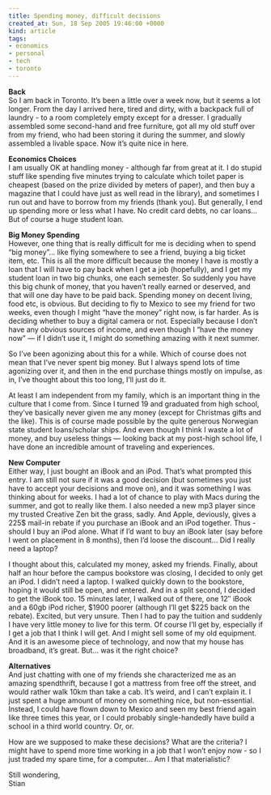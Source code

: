 ```yaml
---
title: Spending money, difficult decisions
created_at: Sun, 18 Sep 2005 19:46:00 +0000
kind: article
tags:
- economics
- personal
- tech
- toronto
---
```


**Back**\
 So I am back in Toronto. It’s been a little over a week now, but it
seems a lot longer. From the day I arrived here, tired and dirty, with a
backpack full of laundry - to a room completely empty except for a
dresser. I gradually assembled some second-hand and free furniture, got
all my old stuff over from my friend, who had been storing it during the
summer, and slowly assembled a livable space. Now it’s quite nice in
here.

**Economics Choices**\
 I am usually OK at handling money - although far from great at it. I do
stupid stuff like spending five minutes trying to calculate which toilet
paper is cheapest (based on the prize divided by meters of paper), and
then buy a magazine that I could have just as well read in the library),
and sometimes I run out and have to borrow from my friends (thank you).
But generally, I end up spending more or less what I have. No credit
card debts, no car loans… But of course a huge student loan.

**Big Money Spending**\
 However, one thing that is really difficult for me is deciding when to
spend “big money”… like flying somewhere to see a friend, buying a big
ticket item, etc. This is all the more difficult because the money I
have is mostly a loan that I will have to pay back when I get a job
(hopefully), and I get my student loan in two big chunks, one each
semester. So suddenly you have this big chunk of money, that you haven’t
really earned or deserved, and that will one day have to be paid back.
Spending money on decent living, food etc, is obvious. But deciding to
fly to Mexico to see my friend for two weeks, even though I might “have
the money” right now, is far harder. As is deciding whether to buy a
digital camera or not. Especially because I don’t have any obvious
sources of income, and even though I “have the money now” — if I didn’t
use it, I might do something amazing with it next summer.

So I’ve been agonizing about this for a while. Which of course does not
mean that I’ve never spent big money. But I always spend lots of time
agonizing over it, and then in the end purchase things mostly on
impulse, as in, I’ve thought about this too long, I’ll just do it.

At least I am independent from my family, which is an important thing in
the culture that I come from. Since I turned 19 and graduated from high
school, they’ve basically never given me any money (except for Christmas
gifts and the like). This is of course made possible by the quite
generous Norwegian state student loans/scholar ships. And even though I
think I waste a lot of money, and buy useless things — looking back at
my post-high school life, I have done an incredible amount of traveling
and experiences.

**New Computer**\
 Either way, I just bought an iBook and an iPod. That’s what prompted
this entry. I am still not sure if it was a good decision (but sometimes
you just have to accept your decisions and move on), and it was
something I was thinking about for weeks. I had a lot of chance to play
with Macs during the summer, and got to really like them. I also needed
a new mp3 player since my trusted Creative Zen bit the grass, sadly. And
Apple, deviously, gives a 225\$ mail-in rebate if you purchase an iBook
and an iPod together. Thus - should I buy an iPod alone. What if I’d
want to buy an iBook later (say before I went on placement in 8 months),
then I’d loose the discount… Did I really need a laptop?

I thought about this, calculated my money, asked my friends. Finally,
about half an hour before the campus bookstore was closing, I decided to
only get an iPod. I didn’t need a laptop. I walked quickly down to the
bookstore, hoping it would still be open, and entered. And in a split
second, I decided to get the iBook too. 15 minutes later, I walked out
of there, one 12″ iBook and a 60gb iPod richer, \$1900 poorer (although
I’ll get \$225 back on the rebate). Excited, but very unsure. Then I had
to pay the tuition and suddenly I have very little money to live for
this term. Of course I’ll get by, especially if I get a job that I think
I will get. And I might sell some of my old equipment. And it is an
awesome piece of technology, and now that my house has broadband, it’s
great. But… was it the right choice?

**Alternatives**\
 And just chatting with one of my friends she characterized me as an
amazing spendthrift, because I got a mattress from free off the street,
and would rather walk 10km than take a cab. It’s weird, and I can’t
explain it. I just spent a huge amount of money on something nice, but
non-essential. Instead, I could have flown down to Mexico and seen my
best friend again like three times this year, or I could probably
single-handedly have build a school in a third world country. Or, or.

How are we supposed to make these decisions? What are the criteria? I
might have to spend more time working in a job that I won’t enjoy now -
so I just traded my spare time, for a computer… Am I that materialistic?

Still wondering,\
 Stian
